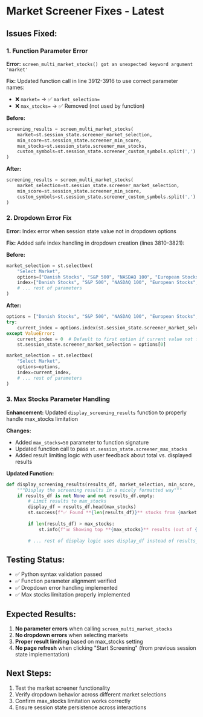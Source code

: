 # Market Screener Fixes - Latest

## Issues Fixed:

### 1. Function Parameter Error
**Error:** `screen_multi_market_stocks() got an unexpected keyword argument 'market'`

**Fix:** Updated function call in line 3912-3916 to use correct parameter names:
- ❌ `market=` → ✅ `market_selection=`
- ❌ `max_stocks=` → ✅ Removed (not used by function)

**Before:**
```python
screening_results = screen_multi_market_stocks(
    market=st.session_state.screener_market_selection,
    min_score=st.session_state.screener_min_score,
    max_stocks=st.session_state.screener_max_stocks,
    custom_symbols=st.session_state.screener_custom_symbols.split(',') if st.session_state.screener_custom_symbols else None
)
```

**After:**
```python
screening_results = screen_multi_market_stocks(
    market_selection=st.session_state.screener_market_selection,
    min_score=st.session_state.screener_min_score,
    custom_symbols=st.session_state.screener_custom_symbols.split(',') if st.session_state.screener_custom_symbols else None
)
```

### 2. Dropdown Error Fix
**Error:** Index error when session state value not in dropdown options

**Fix:** Added safe index handling in dropdown creation (lines 3810-3821):

**Before:**
```python
market_selection = st.selectbox(
    "Select Market",
    options=["Danish Stocks", "S&P 500", "NASDAQ 100", "European Stocks", "Custom Symbols"],
    index=["Danish Stocks", "S&P 500", "NASDAQ 100", "European Stocks", "Custom Symbols"].index(st.session_state.screener_market_selection),
    # ... rest of parameters
)
```

**After:**
```python
options = ["Danish Stocks", "S&P 500", "NASDAQ 100", "European Stocks", "Custom Symbols"]
try:
    current_index = options.index(st.session_state.screener_market_selection)
except ValueError:
    current_index = 0  # Default to first option if current value not found
    st.session_state.screener_market_selection = options[0]

market_selection = st.selectbox(
    "Select Market",
    options=options,
    index=current_index,
    # ... rest of parameters
)
```

### 3. Max Stocks Parameter Handling
**Enhancement:** Updated `display_screening_results` function to properly handle max_stocks limitation

**Changes:**
- Added `max_stocks=50` parameter to function signature
- Updated function call to pass `st.session_state.screener_max_stocks`
- Added result limiting logic with user feedback about total vs. displayed results

**Updated Function:**
```python
def display_screening_results(results_df, market_selection, min_score, max_stocks=50):
    """Display the screening results in a nicely formatted way"""
    if results_df is not None and not results_df.empty:
        # Limit results to max_stocks
        display_df = results_df.head(max_stocks)
        st.success(f"✅ Found **{len(results_df)}** stocks from {market_selection} with score ≥ {min_score}")
        
        if len(results_df) > max_stocks:
            st.info(f"📊 Showing top **{max_stocks}** results (out of {len(results_df)} total)")
        
        # ... rest of display logic uses display_df instead of results_df
```

## Testing Status:
- ✅ Python syntax validation passed
- ✅ Function parameter alignment verified
- ✅ Dropdown error handling implemented
- ✅ Max stocks limitation properly implemented

## Expected Results:
1. **No parameter errors** when calling `screen_multi_market_stocks`
2. **No dropdown errors** when selecting markets
3. **Proper result limiting** based on max_stocks setting
4. **No page refresh** when clicking "Start Screening" (from previous session state implementation)

## Next Steps:
1. Test the market screener functionality
2. Verify dropdown behavior across different market selections
3. Confirm max_stocks limitation works correctly
4. Ensure session state persistence across interactions
